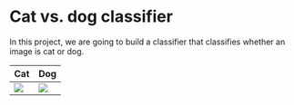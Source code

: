 # Cat vs. dog classifier

In this project, we are going to build a classifier that classifies whether an image is cat or dog.

Cat        | Dog
:----------|----------
![](data/images/cat.0.jpg) | ![](data/Images/dog.0.jpg)

